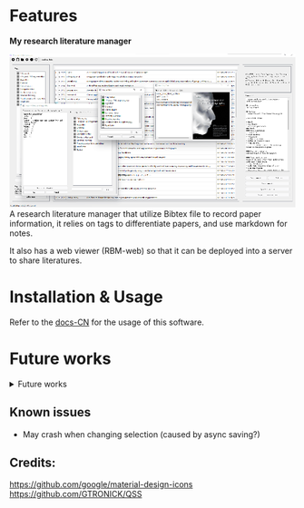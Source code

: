 # Features

**My research literature manager**  

![ResBibMan](./resbibman/docs/imgs/ResBibMan.png)
A research literature manager that utilize Bibtex file to record paper information, 
it relies on tags to differentiate papers, and use markdown for notes.

It also has a web viewer (RBM-web) so that it can be deployed into a server to share literatures.

[comment]: <> (## distribution)

[comment]: <> (`python setup.py bdist_wheel --universal`)

# Installation & Usage

Refer to the [docs-CN](./resbibman/docs/使用说明.md) for the usage of this software.

# Future works

<details>
<summary> Future works</summary>

## Todo list

- [x] To use TableView of the selection panel
- [x] PDF cover preview
- [x] Change bib
- [ ] Use cache to accelerate
- [ ] Other citation format convert to bibtex
- [ ] Pdf compression - [reference?](https://blog.csdn.net/xinRCNN/article/details/113273463)
- [ ] User info
- [ ] Export database
- [ ] Better way to define time-modified

In query widget while importing articles:  

- [x] Add copy from template button
- [ ] Format check
- [ ] Other bibtex template
- [ ] Other format convert to bibtex

In file selector:

- [x] Add search bar
- [x] Multiple selection
- [x] Right click: export, export bib, delete

Main window:
- [x] Refresh button

settings:

Tags:
- [x] Right click: rename; delete;
- [ ] Drag in to add tag?

### Long time goals

- [ ] Language support

</details>

## Known issues
* May crash when changing selection (caused by async saving?)

## Credits:
https://github.com/google/material-design-icons   
https://github.com/GTRONICK/QSS
